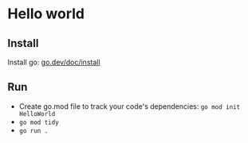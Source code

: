 # Hello world

## Install

Install go: [go.dev/doc/install](https://go.dev/doc/install)

## Run

- Create go.mod file to track your code's dependencies: `go mod init HelloWorld`
- `go mod tidy`
- `go run .`
